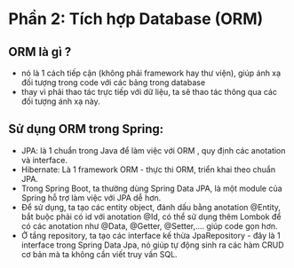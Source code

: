 # Phần 2: Tích hợp Database (ORM)

## ORM là gì ?
- nó là 1 cách tiếp cận (không phải framework hay thư viện), giúp ánh xạ đối tượng trong code với các bảng trong database
- thay vì phải thao tác trực tiếp với dữ liệu, ta sẽ thao tác thông qua các đối tượng ánh xạ này.


## Sử dụng ORM trong Spring:
- JPA: là 1 chuẩn trong Java để làm việc với ORM , quy định các anotation và interface.
- Hibernate: Là 1 framework ORM - thực thi ORM, triển khai theo chuẩn JPA.  
- Trong Spring Boot, ta thường dùng Spring Data JPA, là một module của Spring hỗ trợ làm việc với JPA dễ hơn.
- Để sử dụng, ta tạo các entity object, đánh dấu bằng anotation @Entity, bắt buộc phải có id với anotation @Id, có thể sử dụng thêm Lombok để có các anotation như @Data, @Getter, @Setter,.... giúp code gọn hơn.
- Ở tầng repository, ta tạo các interface kế thừa JpaRepository - đây là 1 interface trong Spring Data Jpa, nó giúp tự động sinh ra các hàm CRUD cơ bản mà ta không cần viết truy vấn SQL.
